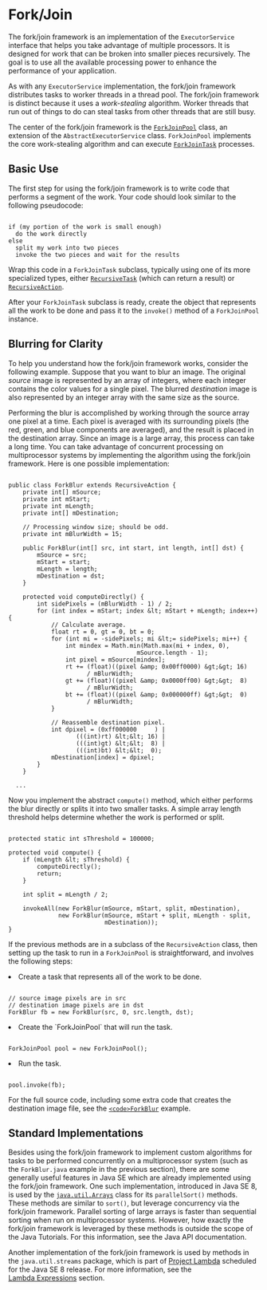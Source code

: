 
# Fork/Join

The fork/join framework is an implementation of the `ExecutorService` interface that helps you take advantage of multiple processors. It is designed for work that can be broken into smaller pieces recursively. The goal is to use all the available processing power to enhance the performance of your application.

As with any `ExecutorService` implementation, the fork/join framework distributes tasks to worker threads in a thread pool. The fork/join framework is distinct because it uses a *work-stealing* algorithm. Worker threads that run out of things to do can steal tasks from other threads that are still busy.

The center of the fork/join framework is the 
[`ForkJoinPool`](https://docs.oracle.com/javase/8/docs/api/java/util/concurrent/ForkJoinPool.html) class, an extension of the `AbstractExecutorService` class. `ForkJoinPool` implements the core work-stealing algorithm and can execute 
[`ForkJoinTask`](https://docs.oracle.com/javase/8/docs/api/java/util/concurrent/ForkJoinTask.html) processes.

## Basic Use

The first step for using the fork/join framework is to write code that performs a segment of the work. Your code should look similar to the following pseudocode:

```

if (my portion of the work is small enough)
  do the work directly
else
  split my work into two pieces
  invoke the two pieces and wait for the results

```

Wrap this code in a `ForkJoinTask` subclass, typically using one of its more specialized types, either 
[`RecursiveTask`](https://docs.oracle.com/javase/8/docs/api/java/util/concurrent/RecursiveTask.html) (which can return a result) or 
[`RecursiveAction`](https://docs.oracle.com/javase/8/docs/api/java/util/concurrent/RecursiveAction.html).

After your `ForkJoinTask` subclass is ready, create the object that represents all the work to be done and pass it to the `invoke()` method of a `ForkJoinPool` instance.

## Blurring for Clarity

To help you understand how the fork/join framework works, consider the following example. Suppose that you want to blur an image. The original *source* image is represented by an array of integers, where each integer contains the color values for a single pixel. The blurred *destination* image is also represented by an integer array with the same size as the source.

Performing the blur is accomplished by working through the source array one pixel at a time. Each pixel is averaged with its surrounding pixels (the red, green, and blue components are averaged), and the result is placed in the destination array. Since an image is a large array, this process can take a long time. You can take advantage of concurrent processing on multiprocessor systems by implementing the algorithm using the fork/join framework. Here is one possible implementation:

```

public class ForkBlur extends RecursiveAction {
    private int[] mSource;
    private int mStart;
    private int mLength;
    private int[] mDestination;
  
    // Processing window size; should be odd.
    private int mBlurWidth = 15;
  
    public ForkBlur(int[] src, int start, int length, int[] dst) {
        mSource = src;
        mStart = start;
        mLength = length;
        mDestination = dst;
    }

    protected void computeDirectly() {
        int sidePixels = (mBlurWidth - 1) / 2;
        for (int index = mStart; index &lt; mStart + mLength; index++) {
            // Calculate average.
            float rt = 0, gt = 0, bt = 0;
            for (int mi = -sidePixels; mi &lt;= sidePixels; mi++) {
                int mindex = Math.min(Math.max(mi + index, 0),
                                    mSource.length - 1);
                int pixel = mSource[mindex];
                rt += (float)((pixel &amp; 0x00ff0000) &gt;&gt; 16)
                      / mBlurWidth;
                gt += (float)((pixel &amp; 0x0000ff00) &gt;&gt;  8)
                      / mBlurWidth;
                bt += (float)((pixel &amp; 0x000000ff) &gt;&gt;  0)
                      / mBlurWidth;
            }
          
            // Reassemble destination pixel.
            int dpixel = (0xff000000     ) |
                   (((int)rt) &lt;&lt; 16) |
                   (((int)gt) &lt;&lt;  8) |
                   (((int)bt) &lt;&lt;  0);
            mDestination[index] = dpixel;
        }
    }
  
  ...

```

Now you implement the abstract `compute()` method, which either performs the blur directly or splits it into two smaller tasks. A simple array length threshold helps determine whether the work is performed or split.

```

protected static int sThreshold = 100000;

protected void compute() {
    if (mLength &lt; sThreshold) {
        computeDirectly();
        return;
    }
    
    int split = mLength / 2;
    
    invokeAll(new ForkBlur(mSource, mStart, split, mDestination),
              new ForkBlur(mSource, mStart + split, mLength - split,
                           mDestination));
}

```

If the previous methods are in a subclass of the `RecursiveAction` class, then setting up the task to run in a `ForkJoinPool` is straightforward, and involves the following steps:

<li>Create a task that represents all of the work to be done.
<pre><code>
// source image pixels are in src
// destination image pixels are in dst
ForkBlur fb = new ForkBlur(src, 0, src.length, dst);
</code></pre>
</li>
<li>Create the `ForkJoinPool` that will run the task.
<pre><code>
ForkJoinPool pool = new ForkJoinPool();
</code></pre>
</li>
<li>Run the task.
<pre><code>
pool.invoke(fb);
</code></pre>
</li>

For the full source code, including some extra code that creates the destination image file, see the 
[`<code>ForkBlur`</code>](examples/ForkBlur.java) example.

## Standard Implementations

Besides using the fork/join framework to implement custom algorithms for tasks to be performed concurrently on a multiprocessor system (such as the `ForkBlur.java` example in the previous section), there are some generally useful features in Java SE which are already implemented using the fork/join framework. One such implementation, introduced in Java SE 8, is used by the 
[`java.util.Arrays`](https://docs.oracle.com/javase/8/docs/api/java/util/Arrays.html) class for its `parallelSort()` methods. These methods are similar to `sort()`, but leverage concurrency via the fork/join framework. Parallel sorting of large arrays is faster than sequential sorting when run on multiprocessor systems. However, how exactly the fork/join framework is leveraged by these methods is outside the scope of the Java Tutorials. For this information, see the Java API documentation.

Another implementation of the fork/join framework is used by methods in the `java.util.streams` package, which is part of 
[Project Lambda](http://openjdk.java.net/projects/lambda/) scheduled for the Java SE 8 release. For more information, see the  
[Lambda Expressions](../../java/javaOO/lambdaexpressions.html) section.

